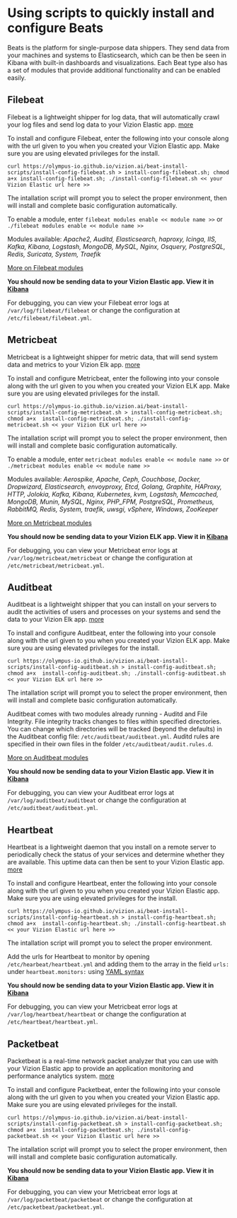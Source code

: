 # Using scripts to quickly install and configure Beats
Beats is the platform for single-purpose data shippers. They send data from your machines and systems to Elasticsearch, which can be then be seen in Kibana with built-in dashboards and visualizations. Each Beat type also has a set of modules that provide additional functionality and can be enabled easily.

## Filebeat
Filebeat is a lightweight shipper for log data, that will automatically crawl your log files and send log data to your Vizion Elastic app. [more](https://www.elastic.co/guide/en/beats/filebeat/current/filebeat-overview.html)

To install and configure Filebeat, enter the following into your console along with the url given to you when you created your Vizion Elastic app. Make sure you are using elevated privileges for the install.

````
curl https://olympus-io.github.io/vizion.ai/beat-install-scripts/install-config-filebeat.sh > install-config-filebeat.sh; chmod a+x install-config-filebeat.sh; ./install-config-filebeat.sh << your Vizion Elastic url here >>
````

The intallation script will prompt you to select the proper environment, then will install and complete basic configuration automatically.

To enable a module, enter `filebeat modules enable << module name >>` or `./filebeat modules enable << module name >>`

Modules available: *Apache2, Auditd, Elasticsearch, haproxy, Icinga, IIS, Kafka, Kibana, Logstash, MongoDB, MySQL, Nginx, Osquery, PostgreSQL, Redis, Suricata, System, Traefik*

[More on Filebeat modules](https://www.elastic.co/guide/en/beats/filebeat/current/filebeat-modules-overview.html)

**You should now be sending data to your Vizion Elastic app. View it in [Kibana](https://app.vizion.ai/app/kibana)**

For debugging, you can view your Filebeat error logs at `/var/log/filebeat/filebeat` or change the configuration at `/etc/filebeat/filebeat.yml`.


## Metricbeat
Metricbeat is a lightweight shipper for metric data, that will send system data and metrics to your Vizion Elk app. [more](https://www.elastic.co/guide/en/beats/metricbeat/current/metricbeat-overview.html)

To install and configure Metricbeat, enter the following into your console along with the url given to you when you created your Vizion ELK app. Make sure you are using elevated privileges for the install.

````
curl https://olympus-io.github.io/vizion.ai/beat-install-scripts/install-config-metricbeat.sh > install-config-metricbeat.sh; chmod a+x  install-config-metricbeat.sh; ./install-config-metricbeat.sh << your Vizion ELK url here >>
````
    
The intallation script will prompt you to select the proper environment, then will install and complete basic configuration automatically.

To enable a module, enter `metricbeat modules enable << module name >>` or `./metricbeat modules enable << module name >>`

Modules available: *Aerospike, Apache, Ceph, Couchbase, Docker, Dropwizard, Elasticsearch, envoyproxy, Etcd, Golang, Graphite, HAProxy, HTTP, Jolokia, Kafka, Kibana, Kubernetes, kvm, Logstash, Memcached, MongoDB, Munin, MySQL, Nginx, PHP_FPM, PostgreSQL, Prometheus, RabbitMQ, Redis, System, traefik, uwsgi, vSphere, Windows, ZooKeeper*

[More on Metricbeat modules](https://www.elastic.co/guide/en/beats/metricbeat/current/metricbeat-modules.html)

**You should now be sending data to your Vizion ELK app. View it in [Kibana](https://app.vizion.ai/app/kibana)**

For debugging, you can view your Metricbeat error logs at `/var/log/metricbeat/metricbeat` or change the configuration at `/etc/metricbeat/metricbeat.yml`.



## Auditbeat
Auditbeat is a lightweight shipper that you can install on your servers to audit the activities of users and processes on your systems and send the data to your Vizion Elk app. [more](https://www.elastic.co/guide/en/beats/auditbeat/current/auditbeat-overview.html)

To install and configure Auditbeat, enter the following into your console along with the url given to you when you created your Vizion ELK app. Make sure you are using elevated privileges for the install.

````
curl https://olympus-io.github.io/vizion.ai/beat-install-scripts/install-config-auditbeat.sh > install-config-auditbeat.sh; chmod a+x  install-config-auditbeat.sh; ./install-config-auditbeat.sh << your Vizion ELK url here >>
````

The intallation script will prompt you to select the proper environment, then will install and complete basic configuration automatically.

Auditbeat comes with two modules already running - Auditd and File Integrity. File integrity tracks changes to files within specified directories. You can change which directories will be tracked (beyond the defaults) in the Auditbeat config file: `/etc/auditbeat/auditbeat.yml`. Auditd rules are specified in their own files in the folder `/etc/auditbeat/audit.rules.d`.

[More on Auditbeat modules](https://www.elastic.co/guide/en/beats/auditbeat/current/auditbeat-modules.html)

**You should now be sending data to your Vizion Elastic app. View it in [Kibana](https://app.vizion.ai/app/kibana)**

For debugging, you can view your Auditbeat error logs at `/var/log/auditbeat/auditbeat` or change the configuration at `/etc/auditbeat/auditbeat.yml`.

## Heartbeat
Heartbeat is a lightweight daemon that you install on a remote server to periodically check the status of your services and determine whether they are available. This uptime data can then be sent to your Vizion Elastic app. [more](https://www.elastic.co/guide/en/beats/heartbeat/current/heartbeat-overview.html)

To install and configure Heartbeat, enter the following into your console along with the url given to you when you created your Vizion Elastic app. Make sure you are using elevated privileges for the install.

````
curl https://olympus-io.github.io/vizion.ai/beat-install-scripts/install-config-heartbeat.sh > install-config-heartbeat.sh; chmod a+x  install-config-heartbeat.sh; ./install-config-heartbeat.sh << your Vizion Elastic url here >>
````

The intallation script will prompt you to select the proper environment.

Add the urls for Heartbeat to monitor by opening `/etc/hearbeat/heartbeat.yml` and adding them to the array in the field `urls:` under `heartbeat.monitors:` using [YAML syntax](https://docs.ansible.com/ansible/latest/reference_appendices/YAMLSyntax.html)

**You should now be sending data to your Vizion Elastic app. View it in [Kibana](https://app.vizion.ai/app/kibana)**

For debugging, you can view your Metricbeat error logs at `/var/log/heartbeat/heartbeat` or change the configuration at `/etc/heartbeat/heartbeat.yml`.

## Packetbeat
Packetbeat is a real-time network packet analyzer that you can use with your Vizion Elastic app to provide an application monitoring and performance analytics system. [more](https://www.elastic.co/guide/en/beats/packetbeat/current/packetbeat-overview.html)

To install and configure Packetbeat, enter the following into your console along with the url given to you when you created your Vizion Elastic app. Make sure you are using elevated privileges for the install.

````
curl https://olympus-io.github.io/vizion.ai/beat-install-scripts/install-config-packetbeat.sh > install-config-packetbeat.sh; chmod a+x  install-config-packetbeat.sh; ./install-config-packetbeat.sh << your Vizion Elastic url here >>
````

The intallation script will prompt you to select the proper environment, then will install and complete basic configuration automatically.

**You should now be sending data to your Vizion Elastic app. View it in [Kibana](https://app.vizion.ai/app/kibana)**

For debugging, you can view your Metricbeat error logs at `/var/log/packetbeat/packetbeat` or change the configuration at `/etc/packetbeat/packetbeat.yml`.
